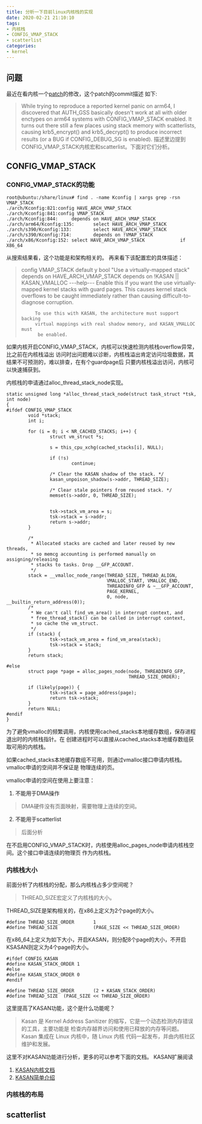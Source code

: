 ```yaml
---
title: 分析一下目前linux内核栈的实现
date: 2020-02-21 21:10:10
tags:
- 内核栈
- CONFIG_VMAP_STACK
- scatterlist
categories:
- kernel
---
```

 
## 问题
最近在看内核一个[patch](https://git.kernel.org/pub/scm/linux/kernel/git/torvalds/linux.git/commit/net/sunrpc/auth_gss/gss_krb5_seqnum.c?h=v5.6-rc3&id=e7afe6c1d486b516ed586dcc10b3e7e3e85a9c2b)的修改，这个patch的commit描述
如下:
> While trying to reproduce a reported kernel panic on arm64, I discovered
> that AUTH_GSS basically doesn't work at all with older enctypes on arm64
> systems with CONFIG_VMAP_STACK enabled.  It turns out there still a few
> places using stack memory with scatterlists, causing krb5_encrypt() and
> krb5_decrypt() to produce incorrect results (or a BUG if CONFIG_DEBUG_SG
> is enabled).
描述里边提到CONFIG_VMAP_STACK内核宏和scatterlist。下面对它们分析。

## CONFIG_VMAP_STACK

### CONFIG_VMAP_STACK的功能
```
root@ubuntu:/share/linux# find . -name Kconfig | xargs grep -rsn VMAP_STACK
./arch/Kconfig:821:config HAVE_ARCH_VMAP_STACK
./arch/Kconfig:841:config VMAP_STACK
./arch/Kconfig:844:     depends on HAVE_ARCH_VMAP_STACK
./arch/arm64/Kconfig:135:       select HAVE_ARCH_VMAP_STACK
./arch/s390/Kconfig:133:        select HAVE_ARCH_VMAP_STACK
./arch/s390/Kconfig:714:        depends on !VMAP_STACK
./arch/x86/Kconfig:152: select HAVE_ARCH_VMAP_STACK             if X86_64
```
从搜索结果看，这个功能是和架构相关的。
再来看下该配置宏的具体描述：
> config VMAP_STACK
>        default y
>        bool "Use a virtually-mapped stack"
>        depends on HAVE_ARCH_VMAP_STACK
>        depends on !KASAN || KASAN_VMALLOC
>        ---help---
>          Enable this if you want the use virtually-mapped kernel stacks
>          with guard pages.  This causes kernel stack overflows to be
>          caught immediately rather than causing difficult-to-diagnose
>          corruption.
>
>          To use this with KASAN, the architecture must support backing
>          virtual mappings with real shadow memory, and KASAN_VMALLOC must
>           be enabled.
如果内核开启CONFIG_VMAP_STACK，内核可以快速检测内核栈overflow异常，比之前在内核栈溢出
访问时出问题难以诊断，内核栈溢出肯定访问垃圾数据，其结果不可预测的，难以排查，在有个guardpage后
只要内核栈溢出访问，内核可以快速捕获到。

内核栈的申请通过alloc_thread_stack_node实现。
```
static unsigned long *alloc_thread_stack_node(struct task_struct *tsk, int node)
{
#ifdef CONFIG_VMAP_STACK
        void *stack;
        int i;

        for (i = 0; i < NR_CACHED_STACKS; i++) {
                struct vm_struct *s;

                s = this_cpu_xchg(cached_stacks[i], NULL);

                if (!s)
                        continue;

                /* Clear the KASAN shadow of the stack. */
                kasan_unpoison_shadow(s->addr, THREAD_SIZE);

                /* Clear stale pointers from reused stack. */
                memset(s->addr, 0, THREAD_SIZE);


                tsk->stack_vm_area = s;
                tsk->stack = s->addr;
                return s->addr;
        }

        /*
         * Allocated stacks are cached and later reused by new threads,
         * so memcg accounting is performed manually on assigning/releasing
         * stacks to tasks. Drop __GFP_ACCOUNT.
         */
        stack = __vmalloc_node_range(THREAD_SIZE, THREAD_ALIGN,
                                     VMALLOC_START, VMALLOC_END,
                                     THREADINFO_GFP & ~__GFP_ACCOUNT,
                                     PAGE_KERNEL,
                                     0, node, __builtin_return_address(0));
        /*
         * We can't call find_vm_area() in interrupt context, and
         * free_thread_stack() can be called in interrupt context,
         * so cache the vm_struct.
         */
        if (stack) {
                tsk->stack_vm_area = find_vm_area(stack);
                tsk->stack = stack;
        }
        return stack;

#else
        struct page *page = alloc_pages_node(node, THREADINFO_GFP,
                                             THREAD_SIZE_ORDER);

        if (likely(page)) {
                tsk->stack = page_address(page);
                return tsk->stack;
        }
        return NULL;
#endif
}
```

为了避免vmalloc的频繁调用，内核使用cached_stacks本地缓存数组，保存进程退出时的内核栈指针。在
创建进程时可以直接从cached_stacks本地缓存数组获取可用的内核栈。

如果cached_stacks本地缓存数组不可用，则通过vmalloc接口申请内核栈。vmalloc申请的空间并不保证是
物理连续的页。

vmalloc申请的空间在使用上要注意：
1. 不能用于DMA操作
> DMA硬件没有页面映射，需要物理上连续的空间。
2. 不能用于scatterlist
> 后面分析

在不启用CONFIG_VMAP_STACK时，内核使用alloc_pages_node申请内核栈空间。这个接口申请连续的物理页
作为内核栈。

### 内核栈大小
前面分析了内核栈的分配，那么内核栈占多少空间呢？
> THREAD_SIZE宏定义了内核栈的大小。

THREAD_SIZE是架构相关的，在x86上定义为2个page的大小。
```
#define THREAD_SIZE_ORDER       1
#define THREAD_SIZE             (PAGE_SIZE << THREAD_SIZE_ORDER)
```

在x86_64上定义为如下大小，开启KASAN，则分配8个page的大小，不开启KSASAN则定义为4个page的大小。
```
#ifdef CONFIG_KASAN
#define KASAN_STACK_ORDER 1
#else
#define KASAN_STACK_ORDER 0
#endif

#define THREAD_SIZE_ORDER       (2 + KASAN_STACK_ORDER)
#define THREAD_SIZE  (PAGE_SIZE << THREAD_SIZE_ORDER)
```

这里提高了KASAN功能，这个是什么功能呢？
> Kasan 是 Kernel Address Sanitizer 的缩写，它是一个动态检测内存错误的工具，主要功能是
> 检查内存越界访问和使用已释放的内存等问题。Kasan 集成在 Linux 内核中，随 Linux 内核
> 代码一起发布，并由内核社区维护和发展。

这里不对KASAN功能进行分析，更多的可以参考下面的文档。
KASAN扩展阅读
1. [KASAN内核文档](https://www.kernel.org/doc/html/v4.14/dev-tools/kasan.html)
2. [KASAN简单介绍](https://www.ibm.com/developerworks/cn/linux/1608_tengr_kasan/index.html)

### 内核栈的布局


## scatterlist
